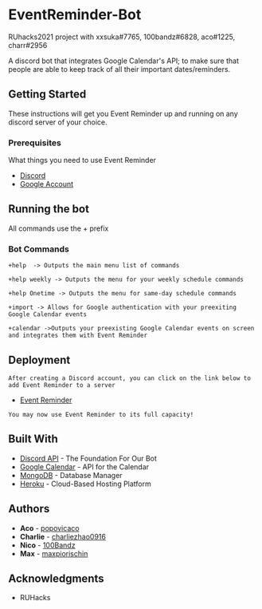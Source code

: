 # EventReminder-Bot
RUhacks2021 project with xxsuka#7765, 100bandz#6828, aco#1225, charr#2956

A discord bot that integrates Google Calendar's API; to make sure that people are able to keep track of all their important dates/reminders. 

## Getting Started

These instructions will get you Event Reminder up and running on any discord server of your choice.
### Prerequisites

What things you need to use Event Reminder


* [Discord](https://discord.com/)
* [Google Account](https://www.google.com/account/about/)


## Running the bot

All commands use the + prefix

### Bot Commands


```
+help  -> Outputs the main menu list of commands

+help weekly -> Outputs the menu for your weekly schedule commands

+help Onetime -> Outputs the menu for same-day schedule commands

+import -> Allows for Google authentication with your preexiting Google Calendar events

+calendar ->Outputs your preexisting Google Calendar events on screen and integrates them with Event Reminder
```

## Deployment

```
After creating a Discord account, you can click on the link below to add Event Reminder to a server
```

* [Event Reminder](https://discord.com/api/oauth2/authorize?client_id=838191175407894528&permissions=84992&scope=bot)


```
You may now use Event Reminder to its full capacity!
```

## Built With

* [Discord API](https://discord.com/developers/docs/intro) - The Foundation For Our Bot
* [Google Calendar](https://developers.google.com/calendar) - API for the Calendar
* [MongoDB](https://www.mongodb.com/) - Database Manager
* [Heroku](https://www.heroku.com/) - Cloud-Based Hosting Platform


## Authors

* **Aco**  - [popovicaco](https://github.com/popovicaco)
* **Charlie**  - [charliezhao0916](https://github.com/charliezhao0916)
* **Nico**  - [100Bandz](https://github.com/100Bandz)
* **Max**  - [maxpiorischin](https://github.com/maxpiorischin)


## Acknowledgments

* RUHacks 
